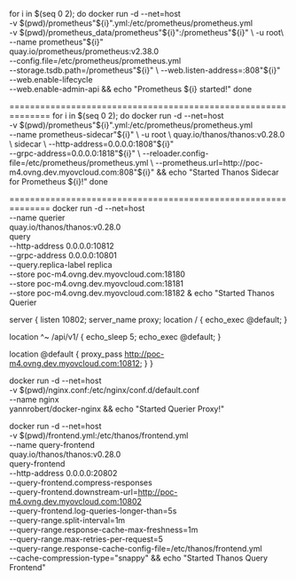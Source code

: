 for i in $(seq 0 2); do 
docker run -d --net=host \
 -v $(pwd)/prometheus"${i}".yml:/etc/prometheus/prometheus.yml \
 -v $(pwd)/prometheus_data/prometheus"${i}":/prometheus"${i}" \
 -u root\
 --name prometheus"${i}" \
 quay.io/prometheus/prometheus:v2.38.0 \
 --config.file=/etc/prometheus/prometheus.yml \
 --storage.tsdb.path=/prometheus"${i}" \
 --web.listen-address=:808"${i}" \
 --web.enable-lifecycle \
 --web.enable-admin-api && echo "Prometheus ${i} started!"
done

==============================================================
for i in $(seq 0 2); do
docker run -d --net=host \
 -v $(pwd)/prometheus"${i}".yml:/etc/prometheus/prometheus.yml \
 --name prometheus-sidecar"${i}" \
 -u root \
 quay.io/thanos/thanos:v0.28.0 \
 sidecar \
 --http-address=0.0.0.0:1808"${i}" \
 --grpc-address=0.0.0.0:1818"${i}" \
 --reloader.config-file=/etc/prometheus/prometheus.yml \
 --prometheus.url=http://poc-m4.ovng.dev.myovcloud.com:808"${i}" && echo "Started Thanos Sidecar for Prometheus ${i}!"
done

==============================================================
docker run -d --net=host \
	--name querier \
	quay.io/thanos/thanos:v0.28.0 \
	query \
	--http-address 0.0.0.0:10812 \
	--grpc-address 0.0.0.0:10801 \
	--query.replica-label replica \
	--store poc-m4.ovng.dev.myovcloud.com:18180 \
	--store poc-m4.ovng.dev.myovcloud.com:18181 \
	--store poc-m4.ovng.dev.myovcloud.com:18182 & echo "Started Thanos Querier

server {
  listen 10802;
  server_name proxy;
  location / {
    echo_exec @default;
  }

  location ^~ /api/v1/ {
    echo_sleep 5;
    echo_exec @default;
  }

  location @default {
    proxy_pass http://poc-m4.ovng.dev.myovcloud.com:10812;
  }
}


docker run -d --net=host \
    -v $(pwd)/nginx.conf:/etc/nginx/conf.d/default.conf \
    --name nginx \
    yannrobert/docker-nginx && echo "Started Querier Proxy!"



docker run -d --net=host \
	-v $(pwd)/frontend.yml:/etc/thanos/frontend.yml \
	--name query-frontend \
	quay.io/thanos/thanos:v0.28.0 \
	query-frontend \
	--http-address 0.0.0.0:20802 \
	--query-frontend.compress-responses \
	--query-frontend.downstream-url=http://poc-m4.ovng.dev.myovcloud.com:10802 \
	--query-frontend.log-queries-longer-than=5s \
	--query-range.split-interval=1m \
	--query-range.response-cache-max-freshness=1m \
	--query-range.max-retries-per-request=5 \
	--query-range.response-cache-config-file=/etc/thanos/frontend.yml \
	--cache-compression-type="snappy" && echo "Started Thanos Query Frontend"